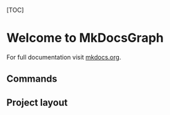 [TOC]
# Welcome to MkDocsGraph

For full documentation visit [mkdocs.org](https://www.mkdocs.org).

## Commands


## Project layout
